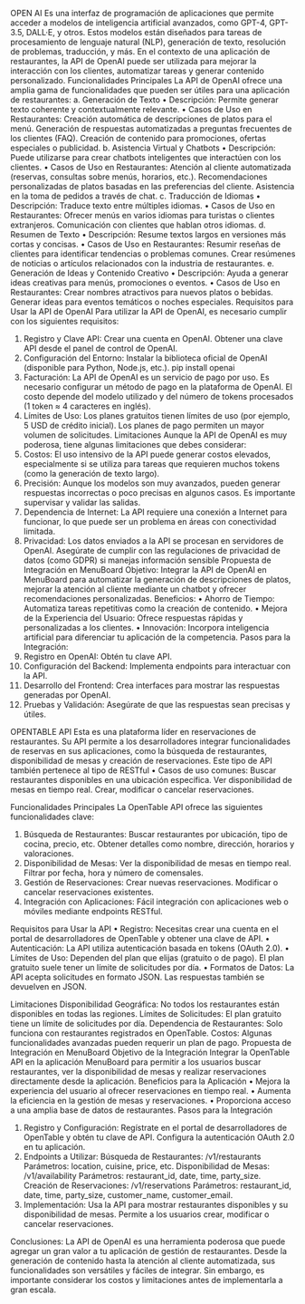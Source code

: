 OPEN AI
Es una interfaz de programación de aplicaciones que permite acceder a modelos de inteligencia artificial avanzados, como GPT-4, GPT-3.5, DALL·E, y otros. Estos modelos están diseñados para tareas de procesamiento de lenguaje natural (NLP), generación de texto, resolución de problemas, traducción, y más. En el contexto de una aplicación de restaurantes, la API de OpenAI puede ser utilizada para mejorar la interacción con los clientes, automatizar tareas y generar contenido personalizado.
Funcionalidades Principales
La API de OpenAI ofrece una amplia gama de funcionalidades que pueden ser útiles para una aplicación de restaurantes:
a. Generación de Texto
•	Descripción: Permite generar texto coherente y contextualmente relevante.
•	Casos de Uso en Restaurantes:
Creación automática de descripciones de platos para el menú.
Generación de respuestas automatizadas a preguntas frecuentes de los clientes (FAQ).
Creación de contenido para promociones, ofertas especiales o publicidad.
b. Asistencia Virtual y Chatbots
•	Descripción: Puede utilizarse para crear chatbots inteligentes que interactúen con los clientes.
•	Casos de Uso en Restaurantes:
Atención al cliente automatizada (reservas, consultas sobre menús, horarios, etc.).
Recomendaciones personalizadas de platos basadas en las preferencias del cliente.
Asistencia en la toma de pedidos a través de chat.
c. Traducción de Idiomas
•	Descripción: Traduce texto entre múltiples idiomas.
•	Casos de Uso en Restaurantes:
Ofrecer menús en varios idiomas para turistas o clientes extranjeros.
Comunicación con clientes que hablan otros idiomas.
d. Resumen de Texto
•	Descripción: Resume textos largos en versiones más cortas y concisas.
•	Casos de Uso en Restaurantes:
Resumir reseñas de clientes para identificar tendencias o problemas comunes.
Crear resúmenes de noticias o artículos relacionados con la industria de restaurantes.
e. Generación de Ideas y Contenido Creativo
•	Descripción: Ayuda a generar ideas creativas para menús, promociones o eventos.
•	Casos de Uso en Restaurantes:
Crear nombres atractivos para nuevos platos o bebidas.
Generar ideas para eventos temáticos o noches especiales.
Requisitos para Usar la API de OpenAI
Para utilizar la API de OpenAI, es necesario cumplir con los siguientes requisitos:
1.	Registro y Clave API:
Crear una cuenta en OpenAI.
Obtener una clave API desde el panel de control de OpenAI.
2.	Configuración del Entorno:
Instalar la biblioteca oficial de OpenAI (disponible para Python, Node.js, etc.).
pip install openai
1.	Facturación:
La API de OpenAI es un servicio de pago por uso. Es necesario configurar un método de pago en la plataforma de OpenAI.
El costo depende del modelo utilizado y del número de tokens procesados (1 token ≈ 4 caracteres en inglés).
2.	Límites de Uso:
Los planes gratuitos tienen límites de uso (por ejemplo, 5 USD de crédito inicial).
Los planes de pago permiten un mayor volumen de solicitudes.
Limitaciones
Aunque la API de OpenAI es muy poderosa, tiene algunas limitaciones que debes considerar:
1.	Costos:
El uso intensivo de la API puede generar costos elevados, especialmente si se utiliza para tareas que requieren muchos tokens (como la generación de texto largo).
2.	Precisión:
Aunque los modelos son muy avanzados, pueden generar respuestas incorrectas o poco precisas en algunos casos. Es importante supervisar y validar las salidas.
3.	Dependencia de Internet:
La API requiere una conexión a Internet para funcionar, lo que puede ser un problema en áreas con conectividad limitada.
4.	Privacidad:
Los datos enviados a la API se procesan en servidores de OpenAI. Asegúrate de cumplir con las regulaciones de privacidad de datos (como GDPR) si manejas información sensible
 Propuesta de Integración en MenuBoard
Objetivo:
Integrar la API de OpenAI en MenuBoard para automatizar la generación de descripciones de platos, mejorar la atención al cliente mediante un chatbot y ofrecer recomendaciones personalizadas.
Beneficios:
•	Ahorro de Tiempo: Automatiza tareas repetitivas como la creación de contenido.
•	Mejora de la Experiencia del Usuario: Ofrece respuestas rápidas y personalizadas a los clientes.
•	Innovación: Incorpora inteligencia artificial para diferenciar tu aplicación de la competencia.
Pasos para la Integración:
1.	Registro en OpenAI: Obtén tu clave API.
2.	Configuración del Backend: Implementa endpoints para interactuar con la API.
3.	Desarrollo del Frontend: Crea interfaces para mostrar las respuestas generadas por OpenAI.
4.	Pruebas y Validación: Asegúrate de que las respuestas sean precisas y útiles.






OPENTABLE API
Esta es una plataforma líder en reservaciones de restaurantes. Su API permite a los desarrolladores integrar funcionalidades de reservas en sus aplicaciones, como la búsqueda de restaurantes, disponibilidad de mesas y creación de reservaciones. 
Este tipo de API también pertenece al tipo de RESTful
•	Casos de uso comunes:
Buscar restaurantes disponibles en una ubicación específica.
Ver disponibilidad de mesas en tiempo real.
Crear, modificar o cancelar reservaciones.

 Funcionalidades Principales
La OpenTable API ofrece las siguientes funcionalidades clave:
1.	Búsqueda de Restaurantes:
Buscar restaurantes por ubicación, tipo de cocina, precio, etc.
Obtener detalles como nombre, dirección, horarios y valoraciones.
2.	Disponibilidad de Mesas:
Ver la disponibilidad de mesas en tiempo real.
Filtrar por fecha, hora y número de comensales.
3.	Gestión de Reservaciones:
Crear nuevas reservaciones.
Modificar o cancelar reservaciones existentes.
4.	Integración con Aplicaciones:
Fácil integración con aplicaciones web o móviles mediante endpoints RESTful.

Requisitos para Usar la API
•	Registro: Necesitas crear una cuenta en el portal de desarrolladores de OpenTable y obtener una clave de API.
•	Autenticación: La API utiliza autenticación basada en tokens (OAuth 2.0).
•	Límites de Uso:
Dependen del plan que elijas (gratuito o de pago).
El plan gratuito suele tener un límite de solicitudes por día.
•	Formatos de Datos:
La API acepta solicitudes en formato JSON.
Las respuestas también se devuelven en JSON.

Limitaciones
Disponibilidad Geográfica: No todos los restaurantes están disponibles en todas las regiones.
Límites de Solicitudes: El plan gratuito tiene un límite de solicitudes por día.
Dependencia de Restaurantes: Solo funciona con restaurantes registrados en OpenTable.
Costos: Algunas funcionalidades avanzadas pueden requerir un plan de pago.
Propuesta de Integración en MenuBoard
Objetivo de la Integración
Integrar la OpenTable API en la aplicación MenuBoard para permitir a los usuarios buscar restaurantes, ver la disponibilidad de mesas y realizar reservaciones directamente desde la aplicación.
Beneficios para la Aplicación
•	Mejora la experiencia del usuario al ofrecer reservaciones en tiempo real.
•	Aumenta la eficiencia en la gestión de mesas y reservaciones.
•	Proporciona acceso a una amplia base de datos de restaurantes.
Pasos para la Integración
1.	Registro y Configuración:
Regístrate en el portal de desarrolladores de OpenTable y obtén tu clave de API.
Configura la autenticación OAuth 2.0 en tu aplicación.
2.	Endpoints a Utilizar:
Búsqueda de Restaurantes: /v1/restaurants
Parámetros: location, cuisine, price, etc.
Disponibilidad de Mesas: /v1/availability
Parámetros: restaurant_id, date, time, party_size.
Creación de Reservaciones: /v1/reservations
Parámetros: restaurant_id, date, time, party_size, customer_name, customer_email.
3.	Implementación:
Usa la API para mostrar restaurantes disponibles y su disponibilidad de mesas.
Permite a los usuarios crear, modificar o cancelar reservaciones.

Conclusiones:
La API de OpenAI es una herramienta poderosa que puede agregar un gran valor a tu aplicación de gestión de restaurantes. Desde la generación de contenido hasta la atención al cliente automatizada, sus funcionalidades son versátiles y fáciles de integrar. Sin embargo, es importante considerar los costos y limitaciones antes de implementarla a gran escala.
